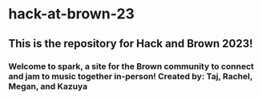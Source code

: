 # hack-at-brown-23

## This is the repository for Hack and Brown 2023!

### Welcome to spark, a site for the Brown community to connect and jam to music together in-person! Created by: Taj, Rachel, Megan, and Kazuya
